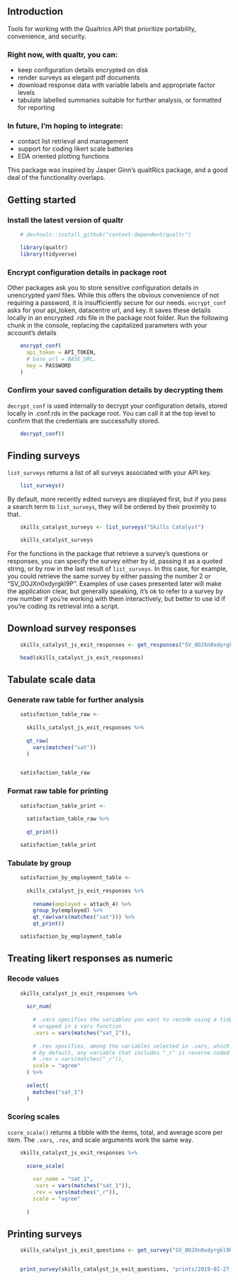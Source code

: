Introduction
------------

Tools for working with the Qualtrics API that prioritize portability,
convenience, and security.

### Right now, with qualtr, you can:

-   keep configuration details encrypted on disk
-   render surveys as elegant pdf documents
-   download response data with variable labels and appropriate factor
    levels
-   tabulate labelled summaries suitable for further analysis, or
    formatted for reporting

### In future, I’m hoping to integrate:

-   contact list retrieval and management
-   support for coding likert scale batteries
-   EDA oriented plotting functions

This package was inspired by Jasper Ginn’s qualtRics package, and a good
deal of the functionality overlaps.

Getting started
---------------

### Install the latest version of qualtr

```r
    # devtools::install_github("context-dependent/qualtr")

    library(qualtr)
    library(tidyverse)
```

### Encrypt configuration details in package root

Other packages ask you to store sensitive configuration details in
unencrypted yaml files. While this offers the obvious convenience of not
requiring a password, it is insufficiently secure for our needs.
`encrypt_conf` asks for your api\_token, datacentre url, and key. It
saves these details locally in an encrypted .rds file in the package
root folder. Run the following chunk in the console, replacing the
capitalized parameters with your account’s details

```r
    encrypt_conf(
      api_token = API_TOKEN,
      # base_url = BASE_URL, 
      key = PASSWORD
    )
```

### Confirm your saved configuration details by decrypting them

`decrypt_conf` is used internally to decrypt your configuration details,
stored locally in .conf.rds in the package root. You can call it at the
top level to confirm that the credentials are successfully stored.

```r
    decrypt_conf()
```

Finding surveys
---------------

`list_surveys` returns a list of all surveys associated with your API
key.

```r
    list_surveys()
```

By default, more recently edited surveys are displayed first, but if you
pass a search term to `list_surveys`, they will be ordered by their
proximity to that.

```r
    skills_catalyst_surveys <- list_surveys("Skills Catalyst")

    skills_catalyst_surveys
```

For the functions in the package that retrieve a survey’s questions or
responses, you can specify the survey either by id, passing it as a
quoted string, or by row in the last result of `list_surveys`. In this
case, for example, you could retrieve the same survey by either passing
the number 2 or “SV\_0OJXn0xdyrgkl9P”. Examples of use cases presented
later will make the application clear, but generally speaking, it’s ok
to refer to a survey by row number if you’re working with them
interactively, but better to use id if you’re coding its retrieval into
a script.

Download survey responses
-------------------------

```r
    skills_catalyst_js_exit_responses <- get_responses("SV_0OJXn0xdyrgkl9P")

    head(skills_catalyst_js_exit_responses)
```


Tabulate scale data
-------------------

### Generate raw table for further analysis

```r
    satisfaction_table_raw <- 
      
      skills_catalyst_js_exit_responses %>% 
      
      qt_raw(
        vars(matches("sat"))
      )


    satisfaction_table_raw
```


### Format raw table for printing

```r
    satisfaction_table_print <- 
      
      satisfaction_table_raw %>% 
      
      qt_print()

    satisfaction_table_print
```

### Tabulate by group

```r
    satisfaction_by_employment_table <- 
      
      skills_catalyst_js_exit_responses %>% 
      
        rename(employed = attach_4) %>% 
        group_by(employed) %>% 
        qt_raw(vars(matches("sat"))) %>% 
        qt_print()

    satisfaction_by_employment_table
```

Treating likert responses as numeric
------------------------------------

### Recode values

```r
    skills_catalyst_js_exit_responses %>% 
      
      scr_num(
        
        # .vars specifies the variables you want to recode using a tidyselect query
        # wrapped in a vars function
        .vars = vars(matches("sat_1")),
        
        # .rev specifies, among the variables selected in .vars, which will be reverse coded
        # by default, any variable that includes "_r" is reverse coded
        # .rev = vars(matches("_r")),
        scale = "agree"
      ) %>% 
      
      select(
        matches("sat_1")
      )
```


### Scoring scales

`score_scale()` returns a tibble with the items, total, and average
score per item. The `.vars`, `.rev`, and scale arguments work the same
way.

```r
    skills_catalyst_js_exit_responses %>% 
      
      score_scale(
        
        var_name = "sat_1",
        .vars = vars(matches("sat_1")), 
        .rev = vars(matches("_r")), 
        scale = "agree"
        
      )
```

Printing surveys
----------------

```r
    skills_catalyst_js_exit_questions <- get_survey("SV_0OJXn0xdyrgkl9P")


    print_survey(skills_catalyst_js_exit_questions, "prints/2019-02-27_scjs_exit.tex")
```